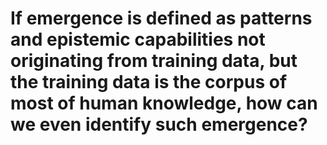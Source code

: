 # If emergence is defined as patterns and epistemic capabilities not originating from training data, but the training data is the corpus of most of human knowledge, how can we even identify such emergence? 
